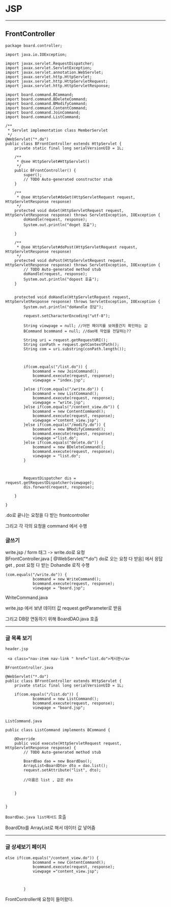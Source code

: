 # JSP


---------------------------


## FrontController

```
package board.controller;

import java.io.IOException;

import javax.servlet.RequestDispatcher;
import javax.servlet.ServletException;
import javax.servlet.annotation.WebServlet;
import javax.servlet.http.HttpServlet;
import javax.servlet.http.HttpServletRequest;
import javax.servlet.http.HttpServletResponse;

import board.command.BCommand;
import board.command.BDeleteCommand;
import board.command.BModifyCommand;
import board.command.ContentCommand;
import board.command.JoinCommand;
import board.command.ListCommand;

/**
 * Servlet implementation class MemberServlet
 */
@WebServlet("*.do")
public class BFrontController extends HttpServlet {
	private static final long serialVersionUID = 1L;
       
    /**
     * @see HttpServlet#HttpServlet()
     */
    public BFrontController() {
        super();
        // TODO Auto-generated constructor stub
    }

	/**
	 * @see HttpServlet#doGet(HttpServletRequest request, HttpServletResponse response)
	 */
	protected void doGet(HttpServletRequest request, HttpServletResponse response) throws ServletException, IOException {
		doHandle(request, response);
		System.out.println("doget 호출");
	
	}

	/**
	 * @see HttpServlet#doPost(HttpServletRequest request, HttpServletResponse response)
	 */
	protected void doPost(HttpServletRequest request, HttpServletResponse response) throws ServletException, IOException {
		// TODO Auto-generated method stub
		doHandle(request, response);
		System.out.println("dopost 호출");
	}
	
	
	protected void doHandle(HttpServletRequest request, HttpServletResponse response) throws ServletException, IOException {
		System.out.println("doHandle 응답");
		
		request.setCharacterEncoding("utf-8");
		
		String viewpage = null; //어떤 페이지를 보여줄건지 확인하는 값
		BCommand bcommand = null; //dao에 작업을 전달하는??
		
		String uri = request.getRequestURI();
		String conPath = request.getContextPath();
		String com = uri.substring(conPath.length());
		
		
		
		if(com.equals("/list.do")) {
			bcommand = new JoinCommand();
			bcommand.execute(request, response);
			viewpage = "index.jsp";
			
		}else if(com.equals("/write.do")) {
			bcommand = new ListCommand();
			bcommand.execute(request, response);
			viewpage = "write.jsp";
		}else if(com.equals("/content_view.do")) {
			bcommand = new ContentCommand();
			bcommand.execute(request, response);
			viewpage ="content_view.jsp";
		}else if(com.equals("/modify.do")) {
			bcommand = new BModifyCommand();
			bcommand.execute(request, response);
			viewpage ="list.do";
		}else if(com.equals("delete.do")) {
			bcommand = new BDeleteCommand();
			bcommand.execute(request, response);
			viewpage = "list.do";
		}
		
		
		
		RequestDispatcher dis = request.getRequestDispatcher(viewpage);
		dis.forward(request, response);
	
	}

}

```

.do로 끝나는 요청을 다 받는 frontcontroller

그리고 각 각의 요청을 command 에서 수행


### 글쓰기

write.jsp / form 태그 -> write.do로 요청 <br/>
BFrontController.java [ @WebServlet("*.do") do로 오는 요청 다 받음] 에서 응답 <br/>
get , post 요청 다 받는 Dohandle 로직 수행 

```
(com.equals("/write.do")) {
			bcommand = new WriteCommand();
			bcommand.execute(request, response);
			viewpage = "board.jsp";
```
WriteCommand.java

write.jsp 에서 보낸 데이터 값
request.getParameter로 받음

그리고 DB랑 연동하기 위해 BoardDAO.java 호출

---------------------------------------------------------- 

### 글 목록 보기

`header.jsp`

```
 <a class="nav-item nav-link " href="list.do">게시판</a>
```

`BFrontController.java`

```
@WebServlet("*.do")
public class BFrontController extends HttpServlet {
	private static final long serialVersionUID = 1L;
	
	if(com.equals("/list.do")) {
			bcommand = new ListCommand();
			bcommand.execute(request, response);
			viewpage = "board.jsp";
	
```

`ListCommand.java`

```
public class ListCommand implements BCommand {

	@Override
	public void execute(HttpServletRequest request, HttpServletResponse response) {
		// TODO Auto-generated method stub
		
		BoardDao dao = new BoardDao();
		ArrayList<BoardDto> dto = dao.list();
		request.setAttribute("list", dto);
		
		//이름은 list , 값은 dto
		
		
	}

	
}
```
`BoardDao.java list메서드`  호출

BoardDto를 ArrayList로 해서 데이터 값 넣어줌




-------------------------------------

### 글 상세보기 페이지

```
else if(com.equals("/content_view.do")) {
			bcommand = new ContentCommand();
			bcommand.execute(request, response);
			viewpage ="content_view.jsp";
			
			
			
		}
```
FrontController에 요청이 들어왔다.
